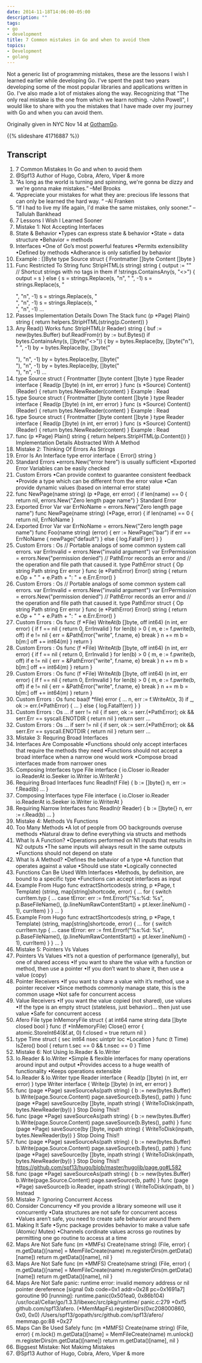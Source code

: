 ```yaml
---
date: 2014-11-18T14:06:00-05:00
description: ""
tags:
- go
- development
title: 7 Common mistakes in Go and when to avoid them 
topics:
- Development
- golang
---
```


Not a generic list of programming mistakes, these are the lessons I wish I
learned earlier while developing Go. I've spent the past two years developing
some of the most popular libraries and applications written in Go. I've also
made a lot of mistakes along the way. Recognizing that "The only real mistake
is the one from which we learn nothing. -John Powell", I would like to share
with you the mistakes that I have made over my journey with Go and when you can
avoid them.

Originally given in NYC Nov 14 at [GothamGo](http://gothamgo.com).

{{% slideshare 41716887 %}}

## Transcript

1. 7 Common Mistakes In Go and when to avoid them
2. @Spf13 Author of Hugo, Cobra, Afero, Viper & more
3. “As long as the world is turning and spinning, we're gonna be dizzy and we're gonna make mistakes.” –Mel Brooks
4. “Appreciate your mistakes for what they are: precious life lessons that can only be learned the hard way. “ –Al Franken
5. “If I had to live my life again, I'd make the same mistakes, only sooner.” – Tallulah Bankhead
6. 7 Lessons I Wish I Learned Sooner
7. Mistake 1: Not Accepting Interfaces
8. State & Behavior •Types can express state & behavior •State = data structure •Behavior = methods
9. Interfaces •One of Go’s most powerful features •Permits extensibility •Defined by methods •Adherance is only satisfied by behavior
10. Example : []Byte type Source struct { Frontmatter []byte Content []byte }
11. Func Restricted To String func StripHTML(s string) string { output := "" // Shortcut strings with no tags in them if !strings.ContainsAny(s, "<>") { output = s } else { s = strings.Replace(s, "n", " ", -1) s = strings.Replace(s, "</p>", "n", -1) s = strings.Replace(s, "<br>", "n", -1) s = strings.Replace(s, "<br />", "n", -1) …
12. Passes Implementation Details Down The Stack func (p *Page) Plain() string { return helpers.StripHTML(string(p.Content)) }
13. Any Read() Works func StripHTML(r Reader) string { buf := new(bytes.Buffer) buf.ReadFrom(r) by := buf.Bytes() if bytes.ContainsAny(s, []byte("<>")) { by = bytes.Replace(by, []byte("n"), " ", -1) by = bytes.Replace(by, []byte("</p>"), "n", -1) by = bytes.Replace(by, []byte("<br>"), "n", -1) by = bytes.Replace(by, []byte("<br />"), "n", -1) …
14. type Source struct { Frontmatter []byte content []byte } type Reader interface { Read(p []byte) (n int, err error) } func (s *Source) Content() (Reader) { return bytes.NewReader(content) } Example : Read
15. type Source struct { Frontmatter []byte content []byte } type Reader interface { Read(p []byte) (n int, err error) } func (s *Source) Content() (Reader) { return bytes.NewReader(content) } Example : Read
16. type Source struct { Frontmatter []byte content []byte } type Reader interface { Read(p []byte) (n int, err error) } func (s *Source) Content() (Reader) { return bytes.NewReader(content) } Example : Read
17. func (p *Page) Plain() string { return helpers.StripHTML(p.Content()) } Implementation Details Abstracted With A Method
18. Mistake 2: Thinking Of Errors As Strings
19. Error Is An Interface type error interface { Error() string }
20. Standard Errors •errors.New(“error here”) is usually sufficient •Exported Error Variables can be easily checked
21. Custom Errors •Can provide context to guarantee consistent feedback •Provide a type which can be different from the error value •Can provide dynamic values (based on internal error state)
22. func NewPage(name string) (p *Page, err error) { if len(name) == 0 { return nil, errors.New("Zero length page name") } Standard Error
23. Exported Error Var var ErrNoName = errors.New("Zero length page name") func NewPage(name string) (*Page, error) { if len(name) == 0 { return nil, ErrNoName }
24. Exported Error Var var ErrNoName = errors.New("Zero length page name") func Foo(name string) (error) { err := NewPage("bar") if err == ErrNoName { newPage("default") } else { log.FatalF(err) } }
25. Custom Errors : Os // Portable analogs of some common system call errors. var ErrInvalid = errors.New("invalid argument") var ErrPermission = errors.New("permission denied") // PathError records an error and // the operation and file path that caused it. type PathError struct { Op string Path string Err error } func (e *PathError) Error() string { return e.Op + " " + e.Path + ": " + e.Err.Error() }
26. Custom Errors : Os // Portable analogs of some common system call errors. var ErrInvalid = errors.New("invalid argument") var ErrPermission = errors.New("permission denied") // PathError records an error and // the operation and file path that caused it. type PathError struct { Op string Path string Err error } func (e *PathError) Error() string { return e.Op + " " + e.Path + ": " + e.Err.Error() }
27. Custom Errors : Os func (f *File) WriteAt(b []byte, off int64) (n int, err error) { if f == nil { return 0, ErrInvalid } for len(b) > 0 { m, e := f.pwrite(b, off) if e != nil { err = &PathError{"write", f.name, e} break } n += m b = b[m:] off += int64(m) } return }
28. Custom Errors : Os func (f *File) WriteAt(b []byte, off int64) (n int, err error) { if f == nil { return 0, ErrInvalid } for len(b) > 0 { m, e := f.pwrite(b, off) if e != nil { err = &PathError{"write", f.name, e} break } n += m b = b[m:] off += int64(m) } return }
29. Custom Errors : Os func (f *File) WriteAt(b []byte, off int64) (n int, err error) { if f == nil { return 0, ErrInvalid } for len(b) > 0 { m, e := f.pwrite(b, off) if e != nil { err = &PathError{"write", f.name, e} break } n += m b = b[m:] off += int64(m) } return }
30. Custom Errors : Os func baa(f *file) error { … n, err := f.WriteAt(x, 3) if _, ok := err.(*PathError) { … } else { log.Fatalf(err) } }
31. Custom Errors : Os … if serr != nil { if serr, ok := serr.(*PathError); ok && serr.Err == syscall.ENOTDIR { return nil } return serr …
32. Custom Errors : Os … if serr != nil { if serr, ok := serr.(*PathError); ok && serr.Err == syscall.ENOTDIR { return nil } return serr …
33. Mistake 3: Requring Broad Interfaces
34. Interfaces Are Composable •Functions should only accept interfaces that require the methods they need •Functions should not accept a broad interface when a narrow one would work •Compose broad interfaces made from narrower ones
35. Composing Interfaces type File interface { io.Closer io.Reader io.ReaderAt io.Seeker io.Writer io.WriterAt }
36. Requiring Broad Interfaces func ReadIn(f File) { b := []byte{} n, err := f.Read(b) ... }
37. Composing Interfaces type File interface { io.Closer io.Reader io.ReaderAt io.Seeker io.Writer io.WriterAt }
38. Requiring Narrow Interfaces func ReadIn(r Reader) { b := []byte{} n, err := r.Read(b) ... }
39. Mistake 4: Methods Vs Functions
40. Too Many Methods •A lot of people from OO backgrounds overuse methods •Natural draw to define everything via structs and methods
41. What Is A Function? •Operations performed on N1 inputs that results in N2 outputs •The same inputs will always result in the same outputs •Functions should not depend on state
42. What Is A Method? •Defines the behavior of a type •A function that operates against a value •Should use state •Logically connected
43. Functions Can Be Used With Interfaces •Methods, by definition, are bound to a specific type •Functions can accept interfaces as input
44. Example From Hugo func extractShortcodes(s string, p *Page, t Template) (string, map[string]shortcode, error) { ... for { switch currItem.typ { ... case tError: err := fmt.Errorf("%s:%d: %s", p.BaseFileName(), (p.lineNumRawContentStart() + pt.lexer.lineNum() - 1), currItem) } } ... }
45. Example From Hugo func extractShortcodes(s string, p *Page, t Template) (string, map[string]shortcode, error) { ... for { switch currItem.typ { ... case tError: err := fmt.Errorf("%s:%d: %s", p.BaseFileName(), (p.lineNumRawContentStart() + pt.lexer.lineNum() - 1), currItem) } } ... }
46. Mistake 5: Pointers Vs Values
47. Pointers Vs Values •It’s not a question of performance (generally), but one of shared access •If you want to share the value with a function or method, then use a pointer •If you don’t want to share it, then use a value (copy)
48. Pointer Receivers •If you want to share a value with it’s method, use a pointer receiver •Since methods commonly manage state, this is the common usage •Not safe for concurrent access
49. Value Receivers •If you want the value copied (not shared), use values •If the type is an empty struct (stateless, just behavior)… then just use value •Safe for concurrent access
50. Afero File type InMemoryFile struct { at int64 name string data []byte closed bool } func (f *InMemoryFile) Close() error { atomic.StoreInt64(&f.at, 0) f.closed = true return nil }
51. type Time struct { sec int64 nsec uintptr loc *Location } func (t Time) IsZero() bool { return t.sec == 0 && t.nsec == 0 } Time
52. Mistake 6: Not Using Io.Reader & Io.Writer
53. Io.Reader & Io.Writer •Simple & flexible interfaces for many operations around input and output •Provides access to a huge wealth of functionality •Keeps operations extensible
54. Io.Reader & Io.Writer type Reader interface { Read(p []byte) (n int, err error) } type Writer interface { Write(p []byte) (n int, err error) }
55. func (page *Page) saveSourceAs(path string) { b := new(bytes.Buffer) b.Write(page.Source.Content) page.saveSource(b.Bytes(), path) } func (page *Page) saveSource(by []byte, inpath string) { WriteToDisk(inpath, bytes.NewReader(by)) } Stop Doing This!!
56. func (page *Page) saveSourceAs(path string) { b := new(bytes.Buffer) b.Write(page.Source.Content) page.saveSource(b.Bytes(), path) } func (page *Page) saveSource(by []byte, inpath string) { WriteToDisk(inpath, bytes.NewReader(by)) } Stop Doing This!!
57. func (page *Page) saveSourceAs(path string) { b := new(bytes.Buffer) b.Write(page.Source.Content) page.saveSource(b.Bytes(), path) } func (page *Page) saveSource(by []byte, inpath string) { WriteToDisk(inpath, bytes.NewReader(by)) } Stop Doing This!! https://github.com/spf13/hugo/blob/master/hugolib/page.go#L582
58. func (page *Page) saveSourceAs(path string) { b := new(bytes.Buffer) b.Write(page.Source.Content) page.saveSource(b, path) } func (page *Page) saveSource(b io.Reader, inpath string) { WriteToDisk(inpath, b) } Instead
59. Mistake 7: Ignoring Concurrent Access
60. Consider Concurrency •If you provide a library someone will use it concurrently •Data structures are not safe for concurrent access •Values aren’t safe, you need to create safe behavior around them
61. Making It Safe •Sync package provides behavior to make a value safe (Atomic/ Mutex) •Channels cordinate values across go routines by permitting one go routine to access at a time
62. Maps Are Not Safe func (m *MMFs) Create(name string) (File, error) { m.getData()[name] = MemFileCreate(name) m.registerDirs(m.getData()[name]) return m.getData()[name], nil }
63. Maps Are Not Safe func (m *MMFS) Create(name string) (File, error) { m.getData()[name] = MemFileCreate(name) m.registerDirs(m.getData()[name]) return m.getData()[name], nil }
64. Maps Are Not Safe panic: runtime error: invalid memory address or nil pointer dereference [signal 0xb code=0x1 addr=0x28 pc=0x1691a7] goroutine 90 [running]: runtime.panic(0x501ea0, 0x86b104) /usr/local/Cellar/go/1.3.3/libexec/src/pkg/runtime/ panic.c:279 +0xf5 github.com/spf13/afero. (*MemMapFs).registerDirs(0xc208000860, 0x0, 0x0) /Users/spf13/gopath/src/github.com/spf13/afero/ memmap.go:88 +0x27
65. Maps Can Be Used Safely func (m *MMFS) Create(name string) (File, error) { m.lock() m.getData()[name] = MemFileCreate(name) m.unlock() m.registerDirs(m.getData()[name]) return m.getData()[name], nil }
66. Biggsest Mistake: Not Makimg Mistakes
67. @Spf13 Author of Hugo, Cobra, Afero, Viper & more
